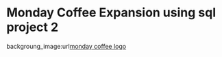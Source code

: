 # Monday Coffee  Expansion using sql project 2

backgroung_image:url[monday coffee logo](https://github.com/mavismasikati/Monday_Coffee_sql_p2/commit/ec566bdb555db5318ad8c7c0702a19cea80e3ba5)
